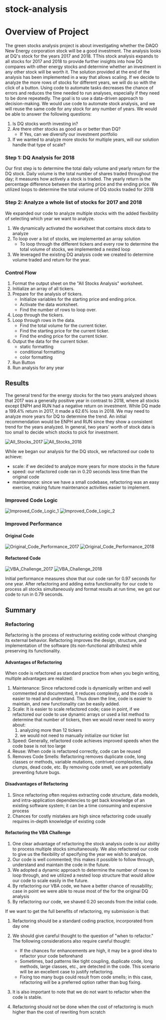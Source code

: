# stock-analysis
# Overview of Project
The green stocks analysis project is about investigating whether the DAQO New Energy corporation stock will be a good investment. The analysis looks at DQ's stock for the years 2017 and 2018. TThis stock analysis expands to all stocks for 2017 and 2018 to provide further insights into how DQ compares with other energy stocks and determine whether an investment in any other stock will be worth it. The solution provided at the end of the analysis has been implemented in a way that allows scaling. If we decide to analyze the more rows of stocks for different years, we will do so with the click of a button. Using code to automate tasks decreases the chance of errors and reduces the time needed to run analyses, especially if they need to be done repeatedly. The goal is to use a data-driven approach to decision-making. We would use code to automate stock analysis, and we will reuse the same code for any stock for any number of years. We would be able to answer the following questions:

1. Is DQ stocks worth investing in?
2. Are there other stocks as good as or better than DQ?
   - If Yes, can we diversify our investment portfolio
4. If we wanted to analyze more stocks for multiple years, will our solution handle that type of scale?

### Step 1: DQ Analysis for 2018
Our first step is to determine the total daily volume and yearly return for the DQ stock. Daily volume is the total number of shares traded throughout the day; it measures how actively a stock is traded. The yearly return is the percentage difference between the starting price and the ending price.
We utilized loops to determine the total volume of DQ stocks traded for 2018

### Step 2: Analyze a whole list of stocks for 2017 and 2018
We expanded our code to analyze multiple stocks with the added flexibility of selecting which year we want to analyze.
1. We dynamically activated the worksheet that contains stock data to analyze
2. To loop over a list of stocks, we implemented an array solution 
   - To loop through the different tickers and every row to determine the total volume of stocks, we implemented a nested loop 
4. We leveraged the existing DQ analysis code we created to determine volume traded and return for the year.

### Control Flow
1. Format the output sheet on the "All Stocks Analysis" worksheet.
2. Initialize an array of all tickers.
3. Prepare for the analysis of tickers.
   * Initialize variables for the starting price and ending price.
   * Activate the data worksheet.
   * Find the number of rows to loop over.
4. Loop through the tickers.
5. Loop through rows in the data.
   * Find the total volume for the current ticker.
   * Find the starting price for the current ticker.
   * Find the ending price for the current ticker.
6. Output the data for the current ticker.
   * static formatting
   * conditional formatting
   * color formatting
7. Run Button
8. Run analysis for any year

## Results
The general trend for the energy stocks for the two years analyzed shows that 2017 was a generally positive year in contrast to 2018, where all stocks except ENPH and RUN had a negative return on investment.
While DQ made a 199.4% return in 2017, it made a 62.6% loss in 2018. We may need to analyze more years for DQ to determine the trend.
An initial recommendation would be ENPH and RUN since they show a consistent trend for the years analyzed.
In general, two years' worth of stock data is too small to decide which stocks to pick for investment.

![All_Stocks_2017](https://user-images.githubusercontent.com/67847583/117246846-edef9080-ae02-11eb-8419-c34178f14cca.png)
![All_Stocks_2018](https://user-images.githubusercontent.com/67847583/117246860-f1831780-ae02-11eb-913c-5a328d4d34b8.png)

While we began our analysis for the DQ stock, we refactored our code to achieve:
  * scale: if we decided to analyze more years for more stocks in the future
  * speed: our refactored code ran in 0.20 seconds less time than the original code
  * maintenance: since we have a small codebase, refactoring was an easy exercise, making future maintenance activities easier to implement.
  
### Improved Code Logic
![Improved_Code_Logic_1](https://user-images.githubusercontent.com/67847583/117247736-73277500-ae04-11eb-9b9e-7a96cf14a0f6.png)
![Improved_Code_Logic_2](https://user-images.githubusercontent.com/67847583/117247747-77ec2900-ae04-11eb-8424-f6e7db3a3d69.png)

### Improved Performance
#### Original Code
![Original_Code_Performance_2017](https://user-images.githubusercontent.com/67847583/117377255-766c4080-ae98-11eb-8f42-2b22fb79d6e8.png)
![Original_Code_Performance_2018](https://user-images.githubusercontent.com/67847583/117377259-79ffc780-ae98-11eb-9729-e334a6a8d442.png)

#### Refactored Code
![VBA_Challenge_2017](https://user-images.githubusercontent.com/67847583/117247811-905c4380-ae04-11eb-92b8-4e555a7e8585.png)
![VBA_Challenge_2018](https://user-images.githubusercontent.com/67847583/117247816-92be9d80-ae04-11eb-81ff-f2ed4ffe2551.png)

Initial performance measures show that our code ran for 0.97 seconds for one year. After refactoring and adding extra functionality for our code to process all stocks simultaneously and format results at run time, we got our code to run in 0.79 seconds.

## Summary

### Refactoring

Refactoring is the process of restructuring existing code without changing its external behavior. Refactoring improves the design, structure, and implementation of the software (its non-functional attributes) while preserving its functionality. 

#### Advantages of Refactoring
When code is refactored as standard practice from when you begin writing, multiple advantages are realized:
1. Maintenance: Since refactored code is dynamically written and well commented and documented, it reduces complexity, and the code is easier to read and understand. Thus down the line, code is easier to maintain, and new functionality can be easily added. 
2. Scale: It is easier to scale refactored code; case in point, if we refactored our code to use dynamic arrays or used a list method to determine that number of tickers, then we would never need to worry about:
   1. analyzing more than 12 tickers
   2. we would not need to manually initialize our ticker list
3. Speed: Generally, refactored code achieves improved speeds when the code base is not too large
4. Reuse: When code is refactored correctly, code can be reused
5. Removes Code Smells: Refactoring removes duplicate code, long classes or methods, variable mutations, contrived complexities, data clumps, dead code, etc. By removing code smell, we are potentially preventing future bugs.
#### Disadvantages of Refactoring
1. Since refactoring often requires extracting code structure, data models, and intra-application dependencies to get back knowledge of an existing software system; it can be a time consuming and expensive process
2. Chances for costly mistakes are high since refactoring code usually requires in-depth knowledge of existing code

#### Refactoring the VBA Challenge
1. One clear advantage of refactoring the stock analysis code is our ability to process multiple stocks simultaneously. We also refactored our code to give us the flexibility of specifying the year we wish to analyze.
2. Our code is well commented; this makes it possible to follow through, understand and maintain the code in the future.
3. We adopted a dynamic approach to determine the number of rows to loop through, and we utilized a nested loop structure that would allow our code to scale easily in the future.
4. By refactoring our VBA code, we have a better chance of reusability; case in point we were able to reuse most of the for the original DQ analysis
5. By refactoring our code, we shaved 0.20 seconds from the initial code.

If we want to get the full benefits of refactoring, my submission is that:
1. Refactoring should be a standard coding practice, incorporated from day one
2. We should give careful thought to the question of "when to refactor." The following considerations also require careful thought:
   - If the chances for enhancements are high, it may be a good idea to refactor your code beforehand
   - Sometimes, bad patterns like tight coupling, duplicate code, long methods, large classes, etc., are detected in the code. This scenario will be an excellent case to justify refactoring.
   - Fixing too many bugs could result from code smells; in this case, refactoring will be a preferred option rather than bug fixing.

3. It is also important to note that we do not want to refactor when the code is stable.
4. Refactoring should not be done when the cost of refactoring is much higher than the cost of rewriting from scratch  
